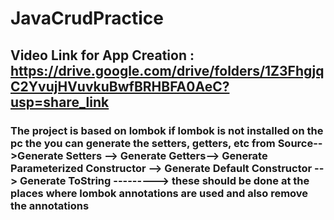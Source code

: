# JavaCrudPractice

## Video Link for App Creation : https://drive.google.com/drive/folders/1Z3FhgjqC2YvujHVuvkuBwfBRHBFA0AeC?usp=share_link

### The project is based on lombok if lombok is not  installed on the pc the you can generate the setters, getters, etc from Source-->Generate Setters --> Generate Getters--> Generate Parameterized Constructor --> Generate Default Constructor --> Generate ToString ---------> these should be done at the places where lombok annotations are used and also remove the annotations 
